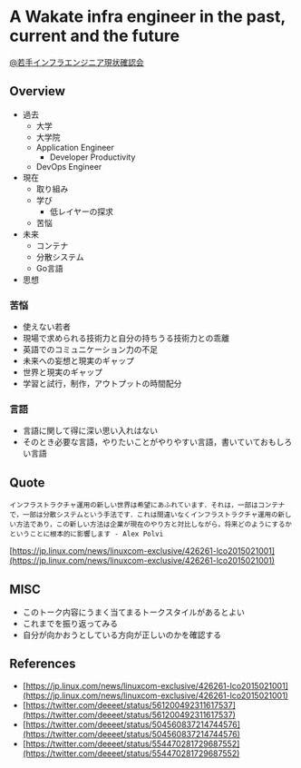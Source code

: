 # A Wakate infra engineer in the past, current and the future

[@若手インフラエンジニア現状確認会](https://twitter.com/hfm/status/558268064941088771)

## Overview

- 過去
    - 大学
    - 大学院
    - Application Engineer
        - Developer Productivity
    - DevOps Engineer
- 現在
    - 取り組み
    - 学び
        - 低レイヤーの探求
    - 苦悩
- 未来
     - コンテナ
     - 分散システム
     - Go言語
- 思想


### 苦悩

- 使えない若者
- 現場で求められる技術力と自分の持ちうる技術力との乖離
- 英語でのコミュニケーション力の不足
- 未来への妄想と現実のギャップ        
- 世界と現実のギャップ
- 学習と試行，制作，アウトプットの時間配分

### 言語

- 言語に関して得に深い思い入れはない
- そのとき必要な言語，やりたいことがやりやすい言語，書いていておもしろい言語

## Quote

```
インフラストラクチャ運用の新しい世界は希望にあふれています．それは，一部はコンテナで，一部は分散システムという手法です．これは間違いなくインフラストラクチャ運用の新しい方法であり，この新しい方法は企業が現在のやり方と対比しながら，将来どのようにするかということに根本的に影響します - Alex Polvi
```

[https://jp.linux.com/news/linuxcom-exclusive/426261-lco2015021001](https://jp.linux.com/news/linuxcom-exclusive/426261-lco2015021001)


## MISC

- このトーク内容にうまく当てまるトークスタイルがあるとよい
- これまでを振り返ってみる
- 自分が向かおうとしている方向が正しいのかを確認する

## References

- [https://jp.linux.com/news/linuxcom-exclusive/426261-lco2015021001](https://jp.linux.com/news/linuxcom-exclusive/426261-lco2015021001)
- [https://twitter.com/deeeet/status/561200492311617537](https://twitter.com/deeeet/status/561200492311617537)
- [https://twitter.com/deeeet/status/504560837214744576](https://twitter.com/deeeet/status/504560837214744576)
- [https://twitter.com/deeeet/status/554470281729687552](https://twitter.com/deeeet/status/554470281729687552)
